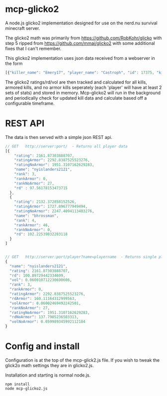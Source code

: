 mcp-glicko2
===========

A node.js glicko2 implementation designed for use on the nerd.nu survival minecraft server.

The glicko2 math was primarily from https://github.com/RobKohr/glicko with step 5 ripped from https://github.com/mmai/glicko2 with some additional fixes that I can't remember.  


This glicko2 implementation uses json data received from a webserver in the form
```javascript
[{"killer_name": "Emery17", "player_name": "Castroph", "id": 17375, "killer_item": "DIAMOND_SWORD", "armor_kill": 0}, {"killer_name": "Fatalx_Bladez", "player_name": "Animator06", "id": 17374, "killer_item": "IRON_SWORD", "armor_kill": 1}]
```

The glicko2 ratings/rd/vol are then tracked and calculated for all kills, armored kills, and no armor kills seperately (each 'player' will have at least 2 sets of stats) and stored in memory.  Mcp-glicko2 will run in the background and periodically check for updated kill data and calculate based off a configurable timeframe.  


REST API 
========
The data is then served with a simple json REST api.  
```javascript
// GET   http://server:port/  - Returns all player data 
[{
    "rating": 2161.87303888707,
    "ratingArmor": 2292.8387525523276,
    "ratingNoArmor": 1951.3107162629283,
    "name": "nyislanders2121",
    "rank": 3,
    "rankArmor": 0,
    "rankNoArmor": 27,
    "rd" : 97.56178153473715
  },
  {
    "rating": 2132.372858152526,
    "ratingArmor": 1727.896777949494,
    "ratingNoArmor": 2247.4094113403276,
    "name": "bhrossman",
    "rank": 4,
    "rankArmor": 46,
    "rankNoArmor": 0,
    "rd": 102.22539832283118
  }
]


// GET   http://server:port/player?name=playername  - Returns single players data
{
  "name": "nyislanders2121",
  "rating": 2161.87303888707,
  "rd": 100.89729442334699,
  "vol": 0.060010712230690606,
  "rank": 3,
  "rankArmor": 0,
  "ratingArmor": 2292.8387525523276,
  "rdArmor": 160.11164312999563,
  "volArmor": 0.06002469492242501,
  "rankNoArmor": 27,
  "ratingNoArmor": 1951.3107162629283,
  "rdNoArmor": 137.7905236503313,
  "volNoArmor": 0.059989345992112184
}
```

Config and install
==================
Configuration is at the top of the mcp-glick2.js file.  If you wish to tweak the glick2o math settings they are in glicko2.js. 

Installation and starting is normal node.js.  
```
npm install
node mcp-glicko2.js
```

